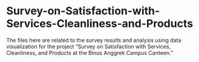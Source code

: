 # Survey-on-Satisfaction-with-Services-Cleanliness-and-Products
The files here are related to the survey results and analysis using data visualization for the project “Survey on Satisfaction with Services, Cleanliness, and Products at the Binus Anggrek Campus Canteen.”
